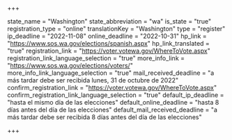 +++

state_name = "Washington"
state_abbreviation = "wa"
is_state = "true"
registration_type = "online"
translationKey = "Washington"
type = "register"
ip_deadline = "2022-11-08"
online_deadline = "2022-10-31"
hp_link = "https://www.sos.wa.gov/elections/spanish.aspx"
hp_link_translated = "true"
registration_link = "https://voter.votewa.gov/WhereToVote.aspx"
registration_link_language_selection = "true"
more_info_link = "https://www.sos.wa.gov/elections/voters/"
more_info_link_language_selection = "true"
mail_received_deadline = "a más tardar debe ser recibida lunes, 31 de octubre de 2022"
confirm_registration_link = "https://voter.votewa.gov/WhereToVote.aspx"
confirm_registration_link_language_selection = "true"
default_ip_deadline = "hasta el mismo día de las elecciones"
default_online_deadline = "hasta 8 días antes del día de las elecciones"
default_mail_received_deadline = "a más tardar debe ser recibida 8 días antes del día de las elecciones"

+++